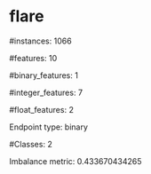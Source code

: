 # flare

#instances: 1066

#features: 10

  #binary_features: 1

  #integer_features: 7

  #float_features: 2

Endpoint type: binary

#Classes: 2

Imbalance metric: 0.433670434265

